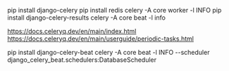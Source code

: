 pip install django-celery
pip install redis
celery -A core worker -l INFO
pip install django-celery-results
celery -A core beat -l info

https://docs.celeryq.dev/en/main/index.html
https://docs.celeryq.dev/en/main/userguide/periodic-tasks.html

pip install django-celery-beat
celery -A core beat -l INFO --scheduler django_celery_beat.schedulers:DatabaseScheduler